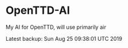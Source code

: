 # OpenTTD-AI
My AI for OpenTTD, will use primarily air

Latest backup: Sun Aug 25 09:38:01 UTC 2019
